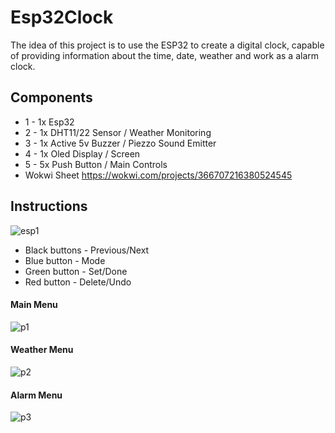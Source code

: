 # Esp32Clock
The idea of ​​this project is to use the ESP32 to create a digital clock, capable of providing information about the time, date, weather and work as a alarm clock.

## Components
* 1 - 1x Esp32 
* 2 - 1x DHT11/22 Sensor / Weather Monitoring
* 3 - 1x Active 5v Buzzer / Piezzo Sound Emitter
* 4 - 1x Oled Display / Screen
* 5 - 5x Push Button / Main Controls
* Wokwi Sheet https://wokwi.com/projects/366707216380524545


## Instructions
![esp1](https://github.com/RafaelBrandaoBastos/Esp32Clock/assets/72472711/84ee342e-9770-457c-b312-f5e2b80624e6)
* Black buttons - Previous/Next 
* Blue button - Mode
* Green button - Set/Done
* Red button - Delete/Undo

#### Main Menu
![p1](https://github.com/RafaelBrandaoBastos/Esp32Clock/assets/72472711/de7b5115-113e-49ef-ba27-2157bb8817a4)

#### Weather Menu
![p2](https://github.com/RafaelBrandaoBastos/Esp32Clock/assets/72472711/245042fd-1bc3-4a8e-8da8-0757e2483bea)

#### Alarm Menu
![p3](https://github.com/RafaelBrandaoBastos/Esp32Clock/assets/72472711/7d2e38fe-2b24-4276-b81c-84c7a01f68f7)
